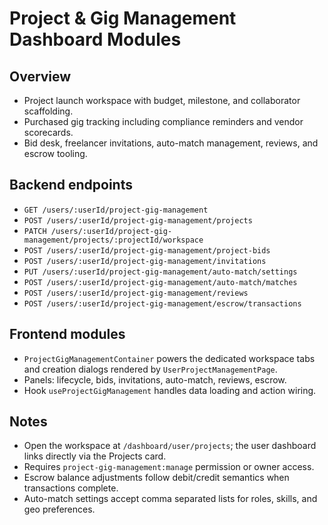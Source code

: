 # Project & Gig Management Dashboard Modules

## Overview
- Project launch workspace with budget, milestone, and collaborator scaffolding.
- Purchased gig tracking including compliance reminders and vendor scorecards.
- Bid desk, freelancer invitations, auto-match management, reviews, and escrow tooling.

## Backend endpoints
- `GET /users/:userId/project-gig-management`
- `POST /users/:userId/project-gig-management/projects`
- `PATCH /users/:userId/project-gig-management/projects/:projectId/workspace`
- `POST /users/:userId/project-gig-management/project-bids`
- `POST /users/:userId/project-gig-management/invitations`
- `PUT /users/:userId/project-gig-management/auto-match/settings`
- `POST /users/:userId/project-gig-management/auto-match/matches`
- `POST /users/:userId/project-gig-management/reviews`
- `POST /users/:userId/project-gig-management/escrow/transactions`

## Frontend modules
- `ProjectGigManagementContainer` powers the dedicated workspace tabs and creation dialogs rendered by `UserProjectManagementPage`.
- Panels: lifecycle, bids, invitations, auto-match, reviews, escrow.
- Hook `useProjectGigManagement` handles data loading and action wiring.

## Notes
- Open the workspace at `/dashboard/user/projects`; the user dashboard links directly via the Projects card.
- Requires `project-gig-management:manage` permission or owner access.
- Escrow balance adjustments follow debit/credit semantics when transactions complete.
- Auto-match settings accept comma separated lists for roles, skills, and geo preferences.
